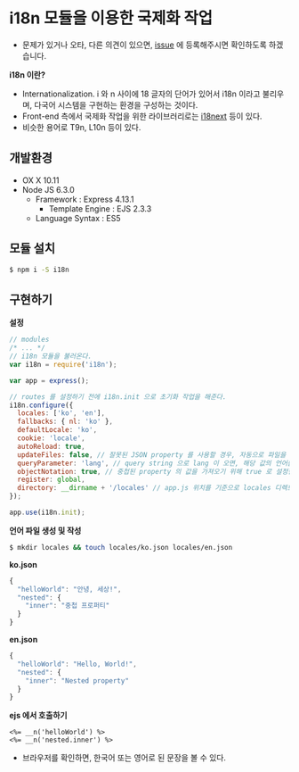 # i18n 모듈을 이용한 국제화 작업
- 문제가 있거나 오타, 다른 의견이 있으면, [issue](https://github.com/wonism/TIL/issues/new) 에 등록해주시면 확인하도록 하겠습니다.

__i18n 이란?__
- Internationalization. i 와 n 사이에 18 글자의 단어가 있어서 i18n 이라고 불리우며, 다국어 시스템을 구현하는 환경을 구성하는 것이다.
- Front-end 측에서 국제화 작업을 위한 라이브러리로는 [i18next](http://i18next.com/) 등이 있다.
- 비슷한 용어로 T9n, L10n 등이 있다.

## 개발환경
- OX X 10.11
- Node JS 6.3.0
  - Framework : Express 4.13.1
    - Template Engine : EJS 2.3.3
  - Language Syntax : ES5

## 모듈 설치
```sh
$ npm i -S i18n
```

## 구현하기
__설정__
```js
// modules
/* ... */
// i18n 모듈을 불러온다.
var i18n = require('i18n');

var app = express();

// routes 를 설정하기 전에 i18n.init 으로 초기화 작업을 해준다.
i18n.configure({
  locales: ['ko', 'en'],
  fallbacks: { nl: 'ko' },
  defaultLocale: 'ko',
  cookie: 'locale',
  autoReload: true,
  updateFiles: false, // 잘못된 JSON property 를 사용할 경우, 자동으로 파일을 업데이트 하는데, 개인적으론 불편해서 false 로 설정하여 사용한다.
  queryParameter: 'lang', // query string 으로 lang 이 오면, 해당 값의 언어를 불러온다.
  objectNotation: true, // 중첩된 property 의 값을 가져오기 위해 true 로 설정한다.
  register: global,
  directory: __dirname + '/locales' // app.js 위치를 기준으로 locales 디렉토리에 json 파일을 만든다.
});

app.use(i18n.init);
```

__언어 파일 생성 및 작성__
```sh
$ mkdir locales && touch locales/ko.json locales/en.json
```

__ko.json__
```js
{
  "helloWorld": "안녕, 세상!",
  "nested": {
    "inner": "중첩 프로퍼티"
  }
}
```

__en.json__
```js
{
  "helloWorld": "Hello, World!",
  "nested": {
    "inner": "Nested property"
  }
}
```

__ejs 에서 호출하기__
```ejs
<%= __n('helloWorld') %>
<%= __n('nested.inner') %>
```
- 브라우저를 확인하면, 한국어 또는 영어로 된 문장을 볼 수 있다.

